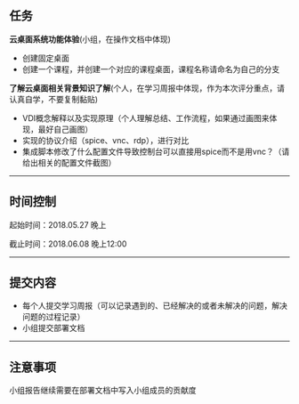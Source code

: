 ## 任务
**云桌面系统功能体验**(小组，在操作文档中体现)
- 创建固定桌面
- 创建一个课程，并创建一个对应的课程桌面，课程名称请命名为自己的分支

**了解云桌面相关背景知识了解**(个人，在学习周报中体现，作为本次评分重点，请认真自学，不要复制黏贴)
- VDI概念解释以及实现原理（个人理解总结、工作流程，如果通过画图来体现，最好自己画图）
- 实现的协议介绍（spice、vnc、rdp），进行对比
- 集成脚本修改了什么配置文件导致控制台可以直接用spice而不是用vnc？（请给出相关的配置文件截图）

---------

## 时间控制
起始时间：2018.05.27 晚上

截止时间：2018.06.08 晚上12:00

-------------

## 提交内容
- 每个人提交学习周报（可以记录遇到的、已经解决的或者未解决的问题，解决问题的过程记录）
- 小组提交部署文档

-------------

## 注意事项
小组报告继续需要在部署文档中写入小组成员的贡献度
